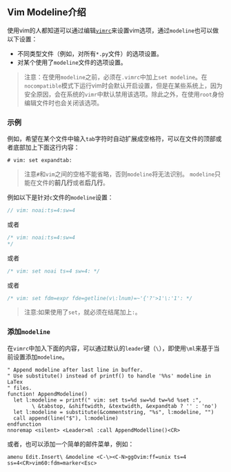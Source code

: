 Vim Modeline介绍----使用vim的人都知道可以通过编辑[`vimrc`](http://vim.wikia.com/wiki/Vimrc)来设置vim选项，通过`modeline`也可以做以下设置：* 不同类型文件（例如，对所有`*.py`文件）的选项设置。* 对某个使用了`modeline`文件的选项设置。> 注意：在使用`modeline`之前，必须在`.vimrc`中加上`set modeline`。在`nocompatible`模式下运行vim时会默认开启设置，但是在某些系统上，因为安全原因，会在系统的`vimr`中默认禁用该选项。除此之外，在使用`root`身份编辑文件时也会关闭该选项。### 示例例如，希望在某个文件中输入`tab`字符时自动扩展成空格符，可以在文件的顶部或者底部加上下面这行内容：```# vim: set expandtab:```> 注意`#`和`vim`之间的空格不能省略，否则`modeline`将无法识别。> `modeline`只能在文件的**前几行**或者**后几行**。例如以下是针对`c`文件的`modeline`设置：```c// vim: noai:ts=4:sw=4```或者```c/* vim: noai:ts=4:sw=4*/```或者```c/* vim: set noai ts=4 sw=4: */```或者```c/* vim: set fdm=expr fde=getline(v\:lnum)=~'{'?'>1'\:'1': */```> 注意:如果使用了`set`，就必须在结尾加上`:`。### 添加`modeline`在`vimrc`中加入下面的内容，可以通过默认的`leader`键（`\`），即使用`\ml`来基于当前设置添加`modeline`。```" Append modeline after last line in buffer." Use substitute() instead of printf() to handle '%%s' modeline in LaTex" files.function! AppendModeline()  let l:modeline = printf(" vim: set ts=%d sw=%d tw=%d %set :",        \ &tabstop, &shiftwidth, &textwidth, &expandtab ? '' : 'no')  let l:modeline = substitute(&commentstring, "%s", l:modeline, "")  call append(line("$"), l:modeline)endfunctionnnoremap <silent> <Leader>ml :call AppendModelline()<CR>```或者，也可以添加一个简单的邮件菜单，例如：```amenu Edit.Insert\ &modeline <C-\><C-N>ggOvim:ff=unix ts=4 ss=4<CR>vim60:fdm=marker<Esc>```